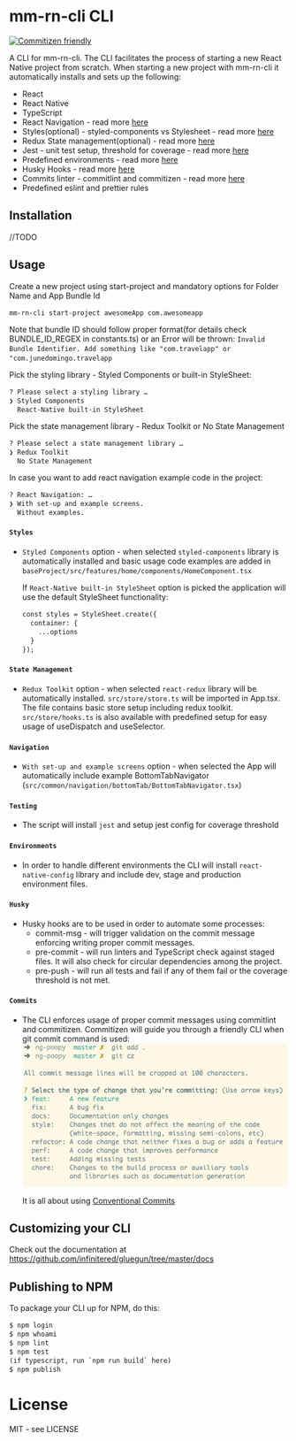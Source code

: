 <!-- Space: PHP -->
<!-- Title: React Native CLI for MM Projects -->
<!-- Attachment: ./assets/commitizen.png -->

<!-- Include: disclaimer.md -->
# mm-rn-cli CLI
[![Commitizen friendly](https://img.shields.io/badge/commitizen-friendly-brightgreen.svg)](http://commitizen.github.io/cz-cli/)

A CLI for mm-rn-cli. The CLI facilitates the process of starting a new React Native project from scratch.
When starting a new project with mm-rn-cli it automatically installs and sets up the following:
- React
- React Native
- TypeScript
- React Navigation - read more [here](#Navigation)
- Styles(optional) - styled-components vs Stylesheet - read more [here](#Styles)
- Redux State management(optional) - read more [here](#State-Management)
- Jest - unit test setup, threshold for coverage - read more [here](#Testing)
- Predefined environments - read more [here](#Environments)
- Husky Hooks - read more [here](#Husky)
- Commits linter - commitlint and commitizen - read more [here](#Commits)
- Predefined eslint and prettier rules

## Installation
//TODO

## Usage
Create a new project using start-project and mandatory options for Folder Name and App Bundle Id
```
mm-rn-cli start-project awesomeApp com.awesomeapp
```
Note that bundle ID should follow proper format(for details check BUNDLE_ID_REGEX in constants.ts) or an Error will be thrown:
`Invalid Bundle Identifier. Add something like "com.travelapp" or "com.junedomingo.travelapp`

Pick the styling library - Styled Components or built-in StyleSheet:
```
? Please select a styling library … 
❯ Styled Components
  React-Native built-in StyleSheet
```

Pick the state management library - Redux Toolkit or No State Management
```
? Please select a state management library … 
❯ Redux Toolkit
  No State Management
```

In case you want to add react navigation example code in the project:
```
? React Navigation: … 
❯ With set-up and example screens.
  Without examples.
```


#### `Styles`
- `Styled Components` option - when selected `styled-components` library is automatically installed and 
  basic usage code examples are added in `baseProject/src/features/home/components/HomeComponent.tsx`
  
  If `React-Native built-in StyleSheet` option is picked the application will use the default StyleSheet functionality:
  ```
  const styles = StyleSheet.create({
    container: {
      ...options
    }
  });
  ```

#### `State Management`
- `Redux Toolkit` option - when selected `react-redux` library will be automatically installed. 
  `src/store/store.ts` will be imported in App.tsx. The file contains basic store setup including redux toolkit.
  `src/store/hooks.ts` is also available with predefined setup for easy usage of useDispatch and useSelector.
  
#### `Navigation`
- `With set-up and example screens` option - when selected the App will automatically include example BottomTabNavigator 
  (`src/common/navigation/bottomTab/BottomTabNavigator.tsx`)


#### `Testing`
- The script will install `jest` and setup jest config for coverage threshold

#### `Environments`
- In order to handle different environments the CLI will install `react-native-config` library and include dev, stage and production environment files.

#### `Husky`
- Husky hooks are to be used in order to automate some processes:
  - commit-msg - will trigger validation on the commit message enforcing writing proper commit messages.
  - pre-commit - will run linters and TypeScript check against staged files. It will also check for circular dependencies among the project.
  - pre-push - will run all tests and fail if any of them fail or the coverage threshold is not met.

#### `Commits`
- The CLI enforces usage of proper commit messages using commitlint and commitizen. Commitizen will guide you through a friendly CLI when git commit command is used:
  ![commitizen.png](./assets/commitizen.png)


  It is all about using [Conventional Commits](https://www.conventionalcommits.org/en/v1.0.0/) 


## Customizing your CLI

Check out the documentation at https://github.com/infinitered/gluegun/tree/master/docs

## Publishing to NPM

To package your CLI up for NPM, do this:

```shell
$ npm login
$ npm whoami
$ npm lint
$ npm test
(if typescript, run `npm run build` here)
$ npm publish
```

# License

MIT - see LICENSE

